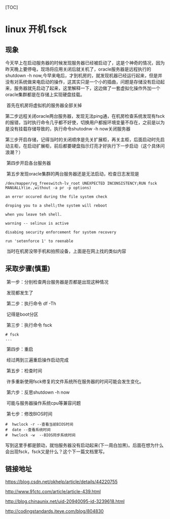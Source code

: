 [TOC]

# linux 开机 fsck

## 现象

​	今天早上在启动服务器的时候发现服务器已经被启动了，这是个神奇的情况，因为昨天晚上要停电，现场将应用关闭后就关机了，oracle服务器是远程执行的shutdown -h now,今早来电后，才到机房的，就发现机器已经运行起来，但是并没有对系统做来电启动的操作，这其实只是一个小的插曲，问题是存储没有启动起来，服务器就先启动了起来，这里解释一下，这边做了一套虚拟化操作外加一个oracle集群都是在存储上实现硬盘挂载。

​	首先在机房将虚拟机的服务器全部关掉

​	第二步远程关闭oracle两台服务器，发现无法ping通，在机房检查系统发现有fsck的报错，当时执行命令几乎都不好使，切换用户都报环境变量不存在，之前是以为是没有挂载存储导致的，执行命令shutodnw -h now关闭服务器

​	第三步开启存储，记得当时的关闭顺序是先关扩展柜，再关主柜，后面启动时先启动主柜，在启动扩展柜，前后都要硬盘指示灯亮才好执行下一步启动（这个具体问浪潮？）

​	第四步开启各台服务器

​	第五步发现oracle集群的两台服务器还是无法启动，检查日志发现是

```
/dev/mapper/vg_freeswitch-lv_root UNEXPECTED INCONSISTENCY;RUN fsck MANUALLY(ie.,without -a pr -p options)

an error occured during the file system check

droping you to a shell;the system will reboot

when you leave teh shell.

warning -- selinux is active

disabing security enforcement for system recovery

run 'setenforce 1' to reenable
```

​	当时在机房没带手机和拍照设备，上面是在网上找的类似内容

## 采取步骤(慎重)



​	第一步：分别检查两台服务器是否都是出现这种情况

​	发现都发生了

​	第二步：执行命令 df -Th

​	记得是boot分区

​	第三步：执行命令 fsck

```
# fsck
...
```

​	第四步：重启

​	经过两到三遍重启操作启动完成

​	第五步：检查时间

​	许多重新使用fsck修复的文件系统所在服务器的时间可能会发生变化。

​	第六步：反思shutdown -h now

​	可能与服务器操作系统cpu等兼容问题

​	第七步：修改BIOS时间

```
#  hwclock -r --查看当前BIOS时间
#  date --查看系统时间
#  hwclock -w  --BIOS同步系统时间
```

​	写到这里手都是颤动，就怕服务器没有启动起来(下一周白加黑)。后面在想为什么会出现fsck，fsck又是什么？这个下一篇文档里写。



## 链接地址

https://blog.csdn.net/okhelp/article/details/44220755

http://www.91ctc.com/article/article-439.html

http://blog.chinaunix.net/uid-20940095-id-3239618.html

http://codingstandards.iteye.com/blog/804830



​	

